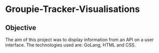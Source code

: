 # Groupie-Tracker-Visualisations

## Objective
The aim of this project was to display information from an API on a user interface. The technologies used are: GoLang, HTML and CSS.
